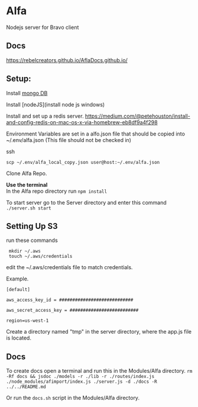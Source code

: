 # Alfa
Nodejs server for Bravo client

## Docs

https://rebelcreators.github.io/AflaDocs.github.io/

## Setup:

Install [mongo DB](https://docs.mongodb.com/manual/installation/)

Install [nodeJS](install node js windows)

Install and set up a redis server.
https://medium.com/@petehouston/install-and-config-redis-on-mac-os-x-via-homebrew-eb8df9a4f298

Environment Variables are set in a alfo.json file
that should be copied into ~/.env/alfa.json (This file should not be checked in)

ssh</p>
`scp ~/.env/alfa_local_copy.json user@host:~/.env/alfa.json`


Clone Alfa Repo.

**Use the terminal**<br>
In the Alfa repo directory run `npm install`

To start server go to the Server directory and enter this command `./server.sh start`

## Setting Up S3

 run these commands 
``` 
 mkdir ~/.aws
 touch ~/.aws/credentials

 ```

  edit the ~/.aws/credentials file to match credentials.

 Example.

``` 
[default]

aws_access_key_id = ############################

aws_secret_access_key = ##########################

region=us-west-1

```

  Create a directory named "tmp" in the server directory,  where the app.js file is located.
  

## Docs

To create docs open a terminal and run this in the Modules/Alfa directory.
`rm -Rf docs && jsdoc ./models -r ./lib -r ./routes/index.js ./node_modules/afimport/index.js ./server.js -d ./docs -R ../../README.md`

Or run the `docs.sh` script in the Modules/Alfa directory.
